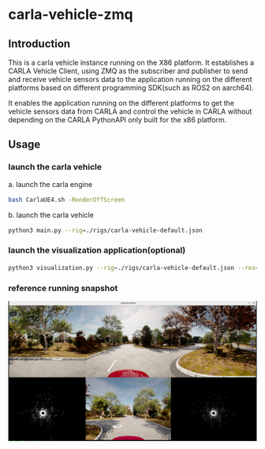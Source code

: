 # carla-vehicle-zmq

## Introduction

This is a carla vehicle instance running on the X86 platform. It establishes a CARLA Vehicle Client, using ZMQ as the subscriber and publisher to send and receive vehicle sensors data to the application running on the different platforms based on different programming SDK(such as ROS2 on aarch64).

It enables the application running on the different platforms to get the vehicle sensors data from CARLA and control the vehicle in CARLA without depending on the CARLA PythonAPI only built for the x86 platform.

## Usage

### launch the carla vehicle

a. launch the carla engine
```bash
bash CarlaUE4.sh -RenderOffScreen
```

b. launch the carla vehicle
```bash
python3 main.py --rig=./rigs/carla-vehicle-default.json
```

### launch the visualization application(optional)

```bash
python3 visualization.py --rig=./rigs/carla-vehicle-default.json --res=1920x1080
```

### reference running snapshot

![Running snapshot](docs/images/snapshot_running.PNG)






